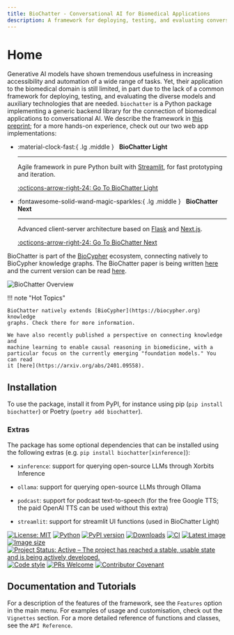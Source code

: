 ```yaml
---
title: BioChatter - Conversational AI for Biomedical Applications
description: A framework for deploying, testing, and evaluating conversational AI models in the biomedical domain.
---
```

# Home

Generative AI models have shown tremendous usefulness in increasing
accessibility and automation of a wide range of tasks. Yet, their application to
the biomedical domain is still limited, in part due to the lack of a common
framework for deploying, testing, and evaluating the diverse models and
auxiliary technologies that are needed. `biochatter` is a Python package
implementing a generic backend library for the connection of biomedical
applications to conversational AI. We describe the framework in [this
preprint](https://arxiv.org/abs/2305.06488); for a more hands-on experience,
check out our two web app implementations:

<div class="grid cards" markdown>

-   :material-clock-fast:{ .lg .middle } &nbsp; __BioChatter Light__

    ---

    Agile framework in pure Python built with [Streamlit](https://streamlit.io),
    for fast prototyping and iteration.

    [:octicons-arrow-right-24: Go To BioChatter Light](https://light.biochatter.org)

-   :fontawesome-solid-wand-magic-sparkles:{ .lg .middle } &nbsp; __BioChatter Next__

    ---

    Advanced client-server architecture based on
    [Flask](https://flask.palletsprojects.com) and
    [Next.js](https://nextjs.org).

    [:octicons-arrow-right-24: Go To BioChatter Next](https://next.biochatter.org)

</div>

BioChatter is part of the [BioCypher](https://github.com/biocypher) ecosystem,
connecting natively to BioCypher knowledge graphs. The BioChatter paper is being
written [here](https://github.com/biocypher/biochatter-paper) and the current
version can be read [here](https://biocypher.github.io/biochatter-paper).

![BioChatter Overview](images/biochatter_overview.png)

!!! note "Hot Topics"

    BioChatter natively extends [BioCypher](https://biocypher.org) knowledge
    graphs. Check there for more information.

    We have also recently published a perspective on connecting knowledge and
    machine learning to enable causal reasoning in biomedicine, with a
    particular focus on the currently emerging "foundation models." You can read
    it [here](https://arxiv.org/abs/2401.09558).

## Installation

To use the package, install it from PyPI, for instance using pip (`pip install
biochatter`) or Poetry (`poetry add biochatter`).

### Extras

The package has some optional dependencies that can be installed using the
following extras (e.g. `pip install biochatter[xinference]`):

- `xinference`: support for querying open-source LLMs through Xorbits Inference

- `ollama`: support for querying open-source LLMs through Ollama

- `podcast`: support for podcast text-to-speech (for the free Google TTS; the
paid OpenAI TTS can be used without this extra)

- `streamlit`: support for streamlit UI functions (used in BioChatter Light)

[![License: MIT](https://img.shields.io/badge/License-MIT-yellow.svg)](https://opensource.org/licenses/MIT) [![Python](https://img.shields.io/pypi/pyversions/biochatter)](https://www.python.org) [![PyPI version](https://img.shields.io/pypi/v/biochatter)](https://pypi.org/project/biochatter/) [![Downloads](https://static.pepy.tech/badge/biochatter)](https://pepy.tech/project/biochatter) [![CI](https://github.com/biocypher/biochatter/actions/workflows/ci.yaml/badge.svg)](https://github.com/biocypher/biochatter/actions/workflows/ci.yaml) [![Latest image](https://img.shields.io/docker/v/biocypher/chatgse)](https://hub.docker.com/repository/docker/biocypher/chatgse/general) [![Image size](https://img.shields.io/docker/image-size/biocypher/chatgse/latest)](https://hub.docker.com/repository/docker/biocypher/chatgse/general) [![Project Status: Active – The project has reached a stable, usable state and is being actively developed.](https://www.repostatus.org/badges/latest/active.svg)](https://www.repostatus.org/#active) [![Code style](https://img.shields.io/badge/code%20style-black-000000.svg)](https://black.readthedocs.io/en/stable/) [![PRs Welcome](https://img.shields.io/badge/PRs-welcome-brightgreen.svg?style=flat-square)](http://makeapullrequest.com) [![Contributor Covenant](https://img.shields.io/badge/Contributor%20Covenant-2.1-4baaaa.svg)](https://github.com/biocypher/biochatter/blob/main/CONTRIBUTING.md)

## Documentation and Tutorials

For a description of the features of the framework, see the `Features` option in
the main menu. For examples of usage and customisation, check out the 
`Vignettes` section. For a more detailed reference of functions and classes, see
the `API Reference`. 